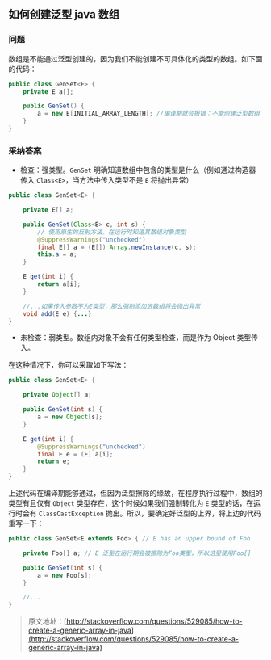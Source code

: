 ## 如何创建泛型 java 数组

### 问题

数组是不能通过泛型创建的，因为我们不能创建不可具体化的类型的数组。如下面的代码：

```java
public class GenSet<E> {
    private E a[];

    public GenSet() {
        a = new E[INITIAL_ARRAY_LENGTH]; //编译期就会报错：不能创建泛型数组
    }
}
```

### 采纳答案

* 检查：强类型。`GenSet` 明确知道数组中包含的类型是什么（例如通过构造器传入 `Class<E>`，当方法中传入类型不是 `E` 将抛出异常）

```java
public class GenSet<E> {

    private E[] a;

    public GenSet(Class<E> c, int s) {
        // 使用原生的反射方法，在运行时知道其数组对象类型
        @SuppressWarnings("unchecked")
        final E[] a = (E[]) Array.newInstance(c, s);
        this.a = a;
    }

    E get(int i) {
        return a[i];
    }

    //...如果传入参数不为E类型，那么强制添加进数组将会抛出异常
    void add(E e) {...}
}
```

* 未检查：弱类型。数组内对象不会有任何类型检查，而是作为 Object 类型传入。

在这种情况下，你可以采取如下写法：

```java
public class GenSet<E> {

    private Object[] a;

    public GenSet(int s) {
        a = new Object[s];
    }

    E get(int i) {
        @SuppressWarnings("unchecked")
        final E e = (E) a[i];
        return e;
    }
}
```

上述代码在编译期能够通过，但因为泛型擦除的缘故，在程序执行过程中，数组的类型有且仅有 `Object` 类型存在，这个时候如果我们强制转化为 `E` 类型的话，在运行时会有 `ClassCastException` 抛出。所以，要确定好泛型的上界，将上边的代码重写一下：

```java
public class GenSet<E extends Foo> { // E has an upper bound of Foo

    private Foo[] a; // E 泛型在运行期会被擦除为Foo类型，所以这里使用Foo[]

    public GenSet(int s) {
        a = new Foo[s];
    }

    //...
}
```

> 原文地址：[http://stackoverflow.com/questions/529085/how-to-create-a-generic-array-in-java](http://stackoverflow.com/questions/529085/how-to-create-a-generic-array-in-java)